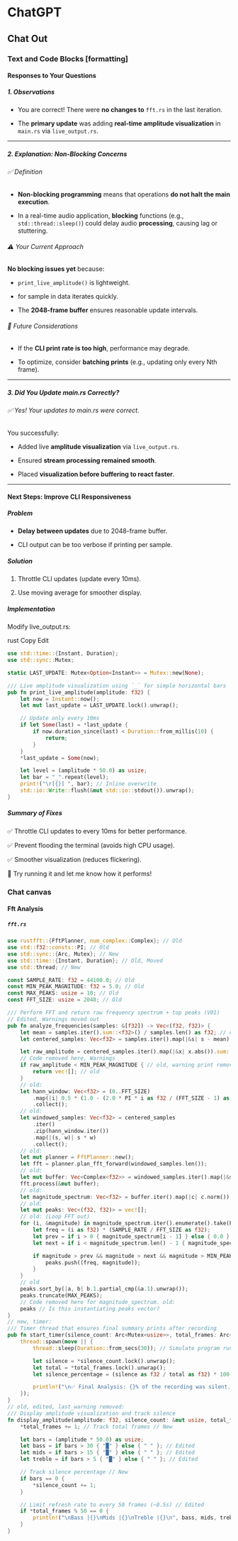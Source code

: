 # ChatGPT

## Chat Out

### Text and Code Blocks [formatting]

#### Responses to Your Questions

##### 1. Observations

- You are correct! There were **no changes to** `fft.rs` in the last iteration.

- The **primary update** was adding **real-time amplitude visualization** in `main.rs` via `live_output.rs`.

____

##### 2. Explanation: Non-Blocking Concerns

###### ✅ Definition

- **Non-blocking programming** means that operations **do not halt the main execution**.

- In a real-time audio application, **blocking** functions (e.g., `std::thread::sleep()`) could delay audio **processing**, causing lag or stuttering.

###### ⚠️ Your Current Approach

**No blocking issues yet** because:

- `print_live_amplitude()` is lightweight.

- for sample in data iterates quickly.

- The **2048-frame buffer** ensures reasonable update intervals.

###### 🚀 Future Considerations

- If the **CLI print rate is too high**, performance may degrade.

- To optimize, consider **batching prints** (e.g., updating only every Nth frame).

____

##### 3. Did You Update main.rs Correctly?

###### ✅ Yes! Your updates to main.rs were correct.

You successfully:

- Added live **amplitude visualization** via `live_output.rs`.

- Ensured **stream processing remained smooth**.

- Placed **visualization before buffering to react faster**.

____

#### Next Steps: Improve CLI Responsiveness

##### Problem

- **Delay between updates** due to 2048-frame buffer.

- CLI output can be too verbose if printing per sample.

##### Solution

1. Throttle CLI updates (update every 10ms).

2. Use moving average for smoother display.

##### Implementation

Modify live_output.rs:

rust
Copy
Edit

```rust
use std::time::{Instant, Duration};
use std::sync::Mutex;

static LAST_UPDATE: Mutex<Option<Instant>> = Mutex::new(None);

/// Live amplitude visualization using `_` for simple horizontal bars
pub fn print_live_amplitude(amplitude: f32) {
    let now = Instant::now();
    let mut last_update = LAST_UPDATE.lock().unwrap();

    // Update only every 10ms
    if let Some(last) = *last_update {
        if now.duration_since(last) < Duration::from_millis(10) {
            return;
        }
    }
    *last_update = Some(now);

    let level = (amplitude * 50.0) as usize;
    let bar = "_".repeat(level);
    print!("\r[{}] ", bar); // Inline overwrite
    std::io::Write::flush(&mut std::io::stdout()).unwrap();
}
```

##### Summary of Fixes

✅ Throttle CLI updates to every 10ms for better performance.

✅ Prevent flooding the terminal (avoids high CPU usage).

✅ Smoother visualization (reduces flickering).

🚀 Try running it and let me know how it performs!

### Chat canvas

#### Fft Analysis

##### `fft.rs`

```rust
use rustfft::{FftPlanner, num_complex::Complex}; // Old
use std::f32::consts::PI; // Old
use std::sync::{Arc, Mutex}; // New
use std::time::{Instant, Duration}; // Old, Moved
use std::thread; // New

const SAMPLE_RATE: f32 = 44100.0; // Old
const MIN_PEAK_MAGNITUDE: f32 = 5.0; // Old
const MAX_PEAKS: usize = 10; // Old
const FFT_SIZE: usize = 2048; // Old

/// Perform FFT and return raw frequency spectrum + top peaks (V01)
// Edited, Warnings moved out
pub fn analyze_frequencies(samples: &[f32]) -> Vec<(f32, f32)> {
    let mean = samples.iter().sum::<f32>() / samples.len() as f32; // old
    let centered_samples: Vec<f32> = samples.iter().map(|&s| s - mean).collect();// old

    let raw_amplitude = centered_samples.iter().map(|&x| x.abs()).sum::<f32>() / centered_samples.len() as f32; // Old
    // Code removed here, Warnings
    if raw_amplitude < MIN_PEAK_MAGNITUDE { // old, warning print removed
        return vec![]; // old
    }
    // old:
    let hann_window: Vec<f32> = (0..FFT_SIZE)
        .map(|i| 0.5 * (1.0 - (2.0 * PI * i as f32 / (FFT_SIZE - 1) as f32).cos()))
        .collect();
    // old:
    let windowed_samples: Vec<f32> = centered_samples
        .iter()
        .zip(hann_window.iter())
        .map(|(s, w)| s * w)
        .collect();
    // old:
    let mut planner = FftPlanner::new();
    let fft = planner.plan_fft_forward(windowed_samples.len());
    // old:
    let mut buffer: Vec<Complex<f32>> = windowed_samples.iter().map(|&s| Complex::new(s, 0.0)).collect();
    fft.process(&mut buffer);
    // old:
    let magnitude_spectrum: Vec<f32> = buffer.iter().map(|c| c.norm()).collect();
    // old:
    let mut peaks: Vec<(f32, f32)> = vec![];
    // old: (Loop FFT out)
    for (i, &magnitude) in magnitude_spectrum.iter().enumerate().take(FFT_SIZE / 2) {
        let freq = (i as f32) * (SAMPLE_RATE / FFT_SIZE as f32);
        let prev = if i > 0 { magnitude_spectrum[i - 1] } else { 0.0 };
        let next = if i < magnitude_spectrum.len() - 1 { magnitude_spectrum[i + 1] } else { 0.0 };

        if magnitude > prev && magnitude > next && magnitude > MIN_PEAK_MAGNITUDE {
            peaks.push((freq, magnitude));
        }
    }
    // old
    peaks.sort_by(|a, b| b.1.partial_cmp(&a.1).unwrap());
    peaks.truncate(MAX_PEAKS);
    // Code removed here for magnitude_spectrum. old:
    peaks // Is this instantiating peaks vector?
}
// new, timer:
/// Timer thread that ensures final summary prints after recording
pub fn start_timer(silence_count: Arc<Mutex<usize>>, total_frames: Arc<Mutex<usize>>) {
    thread::spawn(move || {
        thread::sleep(Duration::from_secs(30)); // Simulate program run duration

        let silence = *silence_count.lock().unwrap();
        let total = *total_frames.lock().unwrap();
        let silence_percentage = (silence as f32 / total as f32) * 100.0;

        println!("\n✅ Final Analysis: {}% of the recording was silent.", silence_percentage);
    });
}
// old, edited, last_warning removed:
/// Display amplitude visualization and track silence
fn display_amplitude(amplitude: f32, silence_count: &mut usize, total_frames: &mut usize) {
    *total_frames += 1; // Track total frames // New

    let bars = (amplitude * 50.0) as usize;
    let bass = if bars > 30 { "█" } else { " " }; // Edited
    let mids = if bars > 15 { "█" } else { " " }; // Edited
    let treble = if bars > 5 { "█" } else { " " }; // Edited

    // Track silence percentage // New
    if bars == 0 {
        *silence_count += 1;
    }

    // Limit refresh rate to every 50 frames (~0.5s) // Edited
    if *total_frames % 50 == 0 {
        println!("\nBass |{}\nMids |{}\nTreble |{}\n", bass, mids, treble); // Edited for vertical alignment
    }
}
```

